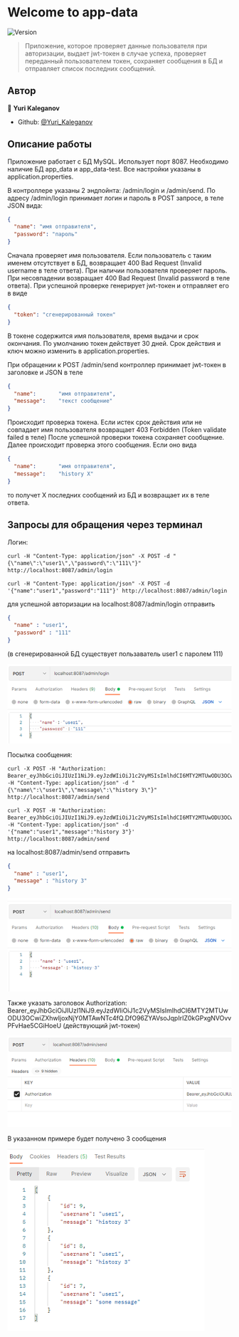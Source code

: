 # Welcome to app-data
![Version](https://img.shields.io/badge/version-1.0-blue.svg?cacheSeconds=2592000)

> Приложение, которое проверяет данные пользователя при авторизации, выдает jwt-токен в случае успеха, 
> проверяет переданный пользователем токен, сохраняет сообщения в БД и отправляет список последних сообщений.


## Автор

👤 **Yuri Kaleganov**

* Github: [@Yuri_Kaleganov](https://github.com/Hebsat)

## Описание работы

Приложение работает с БД MySQL. Использует порт 8087. Необходимо наличие БД app_data и app_data-test. 
Все настройки указаны в application.properties.

В контроллере указаны 2 эндпойнта: /admin/login и /admin/send.
По адресу /admin/login принимает логин и пароль в POST запросе, в теле JSON вида:
```json
{
  "name": "имя отправителя",
  "password": "пароль"
}
```
Сначала проверяет имя пользователя. Если пользователь с таким именем отсутствует в БД, возвращает 400 Bad Request (Invalid username в теле ответа).
При наличии пользователя проверяет пароль. При несовпадении возвращает 400 Bad Request (Invalid password в теле ответа).
При успешной проверке генерирует jwt-токен и отправляет его в виде
```json
{
  "token": "сгенерированный токен"
}
```
В токене содержится имя пользователя, время выдачи и срок окончания. По умолчанию токен действует 30 дней.
Срок действия и ключ можно изменить в application.properties.


При обращении к POST /admin/send контроллер принимает jwt-токен в заголовке и JSON в теле
```json
{
  "name":       "имя отправителя",
  "message":    "текст сообщение"
}
```
Происходит проверка токена. Если истек срок действия или не совпадает имя пользователя возвращает 403 Forbidden (Token validate failed в теле)
После успешной проверки токена сохраняет сообщение. Далее происходит проверка этого сообщения. 
Если оно вида 
```json
{
  "name":       "имя отправителя",
  "message":    "history X"
}
```
то получет Х последних сообщений из БД и возвращает их в теле ответа. 

## Запросы для обращения через терминал

Логин:<br>
```
curl -H "Content-Type: application/json" -X POST -d "{\"name\":\"user1\",\"password\":\"111\"}" http://localhost:8087/admin/login
```
```
curl -H "Content-Type: application/json" -X POST -d '{"name":"user1","password":"111"}' http://localhost:8087/admin/login
```
для успешной авторизации на localhost:8087/admin/login отправить 
```json
{
  "name" : "user1",
  "password" : "111"
}
```
(в сгенерированной БД существует пользаватель user1 с паролем 111)

![img.png](img.png)


Посылка сообщения:<br> 
```
curl -X POST -H "Authorization: Bearer_eyJhbGciOiJIUzI1NiJ9.eyJzdWIiOiJ1c2VyMSIsImlhdCI6MTY2MTUwODU3OCwiZXhwIjoxNjY0MTAwNTc4fQ.DfO96ZYAVsoJqpIrIZ0kGPxgNVOvvPFvHae5CGiHoeU" -H "Content-Type: application/json" -d "{\"name\":\"user1\",\"message\":\"history 3\"}" http://localhost:8087/admin/send
```
```
curl -X POST -H "Authorization: Bearer_eyJhbGciOiJIUzI1NiJ9.eyJzdWIiOiJ1c2VyMSIsImlhdCI6MTY2MTUwODU3OCwiZXhwIjoxNjY0MTAwNTc4fQ.DfO96ZYAVsoJqpIrIZ0kGPxgNVOvvPFvHae5CGiHoeU" -H "Content-Type: application/json" -d '{"name":"user1","message":"history 3"}' http://localhost:8087/admin/send
```
на localhost:8087/admin/send отправить
```json
{
  "name" : "user1",
  "message" : "history 3"
}
```

![img_1.png](img_1.png)

Также указать заголовок Authorization: Bearer_eyJhbGciOiJIUzI1NiJ9.eyJzdWIiOiJ1c2VyMSIsImlhdCI6MTY2MTUwODU3OCwiZXhwIjoxNjY0MTAwNTc4fQ.DfO96ZYAVsoJqpIrIZ0kGPxgNVOvvPFvHae5CGiHoeU
(действующий jwt-токен)

![img_2.png](img_2.png)

В указанном примере будет получено 3 сообщения

![img_3.png](img_3.png)

